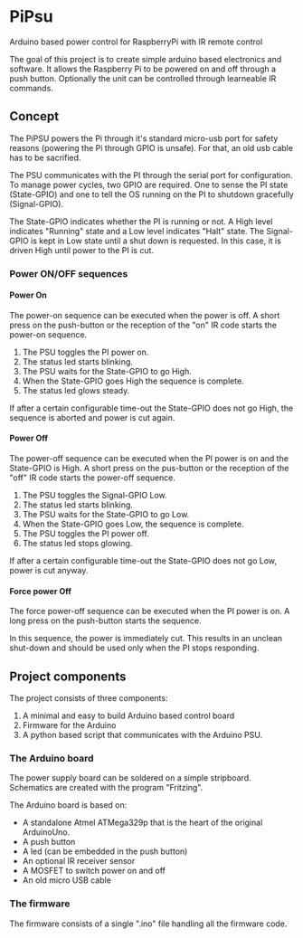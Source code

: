 # PiPsu
Arduino based power control for RaspberryPi with IR remote control

The goal of this project is to create simple arduino based electronics and software. It allows the Raspberry Pi to be powered on and off through a push button. Optionally the unit can be controlled through learneable IR commands.

## Concept
The PiPSU powers the Pi through it's standard micro-usb port for safety reasons (powering the Pi through GPIO is unsafe). For that, an old usb cable has to be sacrified.

The PSU communicates with the PI through the serial port for configuration. To manage power cycles, two GPIO are required. One to sense the PI state (State-GPIO) and one to tell the OS running on the PI to shutdown gracefully (Signal-GPIO).

The State-GPIO indicates whether the PI is running or not. A High level indicates "Running" state and a Low level indicates "Halt" state.
The Signal-GPIO is kept in Low state until a shut down is requested. In this case, it is driven High until power to the PI is cut.

### Power ON/OFF sequences

#### Power On
The power-on sequence can be executed when the power is off. A short press on the push-button or the reception of the "on" IR code starts the power-on sequence.

1. The PSU toggles the PI power on.
2. The status led starts blinking.
3. The PSU waits for the State-GPIO to go High.
4. When the State-GPIO goes High the sequence is complete.
5. The status led glows steady.

If after a certain configurable time-out the State-GPIO does not go High, the sequence is aborted and power is cut again.

#### Power Off
The power-off sequence can be executed when the PI power is on and the State-GPIO is High. A short press on the pus-button or the reception of the "off" IR code starts the power-off sequence.

1. The PSU toggles the Signal-GPIO Low.
2. The status led starts blinking.
3. The PSU waits for the State-GPIO to go Low.
4. When the State-GPIO goes Low, the sequence is complete.
5. The PSU toggles the PI power off.
6. The status led stops glowing.

If after a certain configurable time-out the State-GPIO does not go Low, power is cut anyway.

#### Force power Off
The force power-off sequence can be executed when the PI power is on. A long press on the push-button starts the sequence.

In this sequence, the power is immediately cut. This results in an unclean shut-down and should be used only when the PI stops responding.

## Project components
The project consists of three components:
1. A minimal and easy to build Arduino based control board
2. Firmware for the Arduino
3. A python based script that communicates with the Arduino PSU.

### The Arduino board
The power supply board can be soldered on a simple stripboard. Schematics are created with the program "Fritzing".

The Arduino board is based on:
* A standalone Atmel ATMega329p that is the heart of the original ArduinoUno.
* A push button
* A led (can be embedded in the push button)
* An optional IR receiver sensor
* A MOSFET to switch power on and off
* An old micro USB cable

### The firmware
The firmware consists of a single ".ino" file handling all the firmware code.
